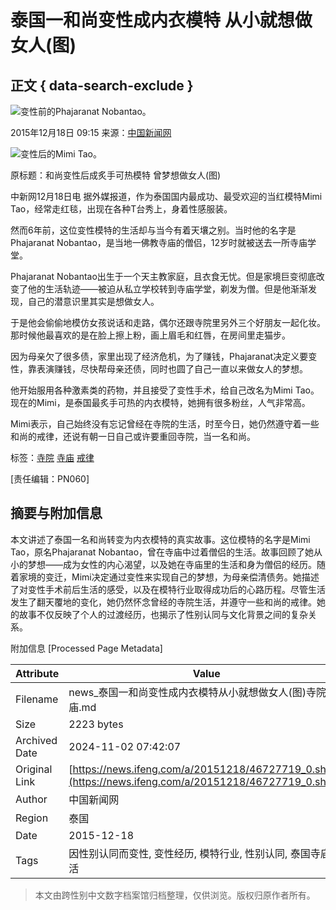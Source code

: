 # 泰国一和尚变性成内衣模特 从小就想做女人(图)

## 正文 { data-search-exclude }


![变性前的Phajaranat Nobantao。](http://y2.ifengimg.com/cmpp/2015/12/18/09/20b05965-d7f3-4b2b-8c4d-7ec396552f2e_size88_w500_h491.jpg)

2015年12月18日 09:15 来源：[中国新闻网](http://www.chinanews.com/gj/2015/12-18/7676735.shtml)

![变性后的Mimi Tao。](http://y0.ifengimg.com/cmpp/2015/12/18/09/2a9a104b-30a3-4524-9837-6746812e3479_size98_w500_h471.jpg)

原标题：和尚变性后成炙手可热模特 曾梦想做女人(图)

中新网12月18日电 据外媒报道，作为泰国国内最成功、最受欢迎的当红模特Mimi Tao，经常走红毯，出现在各种T台秀上，身着性感服装。

然而6年前，这位变性模特的生活却与当今有着天壤之别。当时他的名字是Phajaranat Nobantao，是当地一佛教寺庙的僧侣，12岁时就被送去一所寺庙学堂。

Phajaranat Nobantao出生于一个天主教家庭，且衣食无忧。但是家境巨变彻底改变了他的生活轨迹——被迫从私立学校转到寺庙学堂，剃发为僧。但是他渐渐发现，自己的潜意识里其实是想做女人。

于是他会偷偷地模仿女孩说话和走路，偶尔还跟寺院里另外三个好朋友一起化妆。那时候他最喜欢的是在脸上擦上粉，画上眉毛和红唇，在房间里走猫步。

因为母亲欠了很多债，家里出现了经济危机，为了赚钱，Phajaranat决定义要变性，靠表演赚钱，尽快帮母亲还债，同时也圆了自己一直以来做女人的梦想。

他开始服用各种激素类的药物，并且接受了变性手术，给自己改名为Mimi Tao。现在的Mimi，是泰国最炙手可热的内衣模特，她拥有很多粉丝，人气非常高。

Mimi表示，自己始终没有忘记曾经在寺院的生活，时至今日，她仍然遵守着一些和尚的戒律，还说有朝一日自己或许要重回寺院，当一名和尚。

标签：[寺院](http://search.ifeng.com/sofeng/search.action?c=1&q=%E5%AF%BA%E9%99%A2) [寺庙](http://search.ifeng.com/sofeng/search.action?c=1&q=%E5%AF%BA%E5%BA%99) [戒律](http://search.ifeng.com/sofeng/search.action?c=1&q=%E6%88%92%E5%BE%8B)

\[责任编辑：PN060\]

## 摘要与附加信息

<!-- tcd_abstract -->
本文讲述了泰国一名和尚转变为内衣模特的真实故事。这位模特的名字是Mimi Tao，原名Phajaranat Nobantao，曾在寺庙中过着僧侣的生活。故事回顾了她从小的梦想——成为女性的内心渴望，以及她在寺庙里的生活和身为僧侣的经历。随着家境的变迁，Mimi决定通过变性来实现自己的梦想，为母亲偿清债务。她描述了对变性手术前后生活的感受，以及在模特行业取得成功后的心路历程。尽管生活发生了翻天覆地的变化，她仍然怀念曾经的寺院生活，并遵守一些和尚的戒律。她的故事不仅反映了个人的过渡经历，也揭示了性别认同与文化背景之间的复杂关系。
<!-- tcd_abstract_end -->

附加信息 [Processed Page Metadata]

| Attribute       | Value                                  |
|-----------------|----------------------------------------|
| Filename        | news_泰国一和尚变性成内衣模特从小就想做女人(图)寺院寺庙.md                             |
| Size            | 2223 bytes                           |
| Archived Date   | 2024-11-02 07:42:07                             |
| Original Link   | [https://news.ifeng.com/a/20151218/46727719_0.shtml](https://news.ifeng.com/a/20151218/46727719_0.shtml)                       |
| Author          | 中国新闻网                               |
| Region          | 泰国                               |
| Date            | 2015-12-18                                 |
| Tags            | 因性别认同而变性, 变性经历, 模特行业, 性别认同, 泰国寺庙生活                                 |
>
> 本文由跨性别中文数字档案馆归档整理，仅供浏览。版权归原作者所有。
>